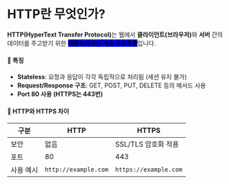 # HTTP란 무엇인가?

**HTTP(HyperText Transfer Protocol)**&#xB294; 웹에서 **클라이언트(브라우저)**&#xC640; **서버** 간의 데이터를 주고받기 위한 <mark style="background-color:blue;">**애플리케이션 계층 프로토콜**</mark>입니다.

#### 🔹 특징

* **Stateless**: 요청과 응답이 각각 독립적으로 처리됨 (세션 유지 불가)
* **Request/Response 구조**: GET, POST, PUT, DELETE 등의 메서드 사용
* **Port 80 사용 (HTTPS는 443번)**

#### 🔹 HTTP와 HTTPS 차이

| 구분    | HTTP                 | HTTPS                 |
| ----- | -------------------- | --------------------- |
| 보안    | 없음                   | SSL/TLS 암호화 적용        |
| 포트    | 80                   | 443                   |
| 사용 예시 | `http://example.com` | `https://example.com` |
